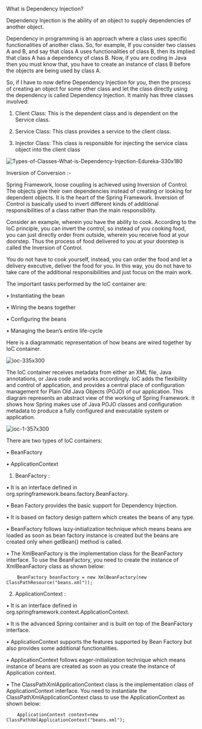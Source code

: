 What is Dependency Injection?

Dependency Injection is the ability of an object to supply dependencies of another object.

Dependency in programming is an approach where a class uses specific functionalities of another class. So, for example, If you consider two classes A and B, and say that class A uses functionalities of class B, then its implied that class A has a dependency of class B. Now, if you are coding in Java then you must know that, you have to create an instance of class B before the objects are being used by class A.

So, if I have to now define Dependency Injection for you, then the process of creating an object for some other class and let the class directly using the dependency is called Dependency Injection. It mainly has three classes involved:

1.	Client Class: This is the dependent class and is dependent on the Service class.

2.	Service Class: This class provides a service to the client class.

3.	Injector Class: This class is responsible for injecting the service class object into the client class


![Types-of-Classes-What-is-Dependency-Injection-Edureka-330x180](https://user-images.githubusercontent.com/31573162/81400107-06728f80-914a-11ea-9bd6-8c01491a73c9.png)

Inversion of Conversion :-

Spring Framework, loose coupling is achieved using Inversion of Control.
The objects give their own dependencies instead of creating or looking for dependent objects.
It is the heart of the Spring Framework. 
Inversion of Control is basically used to invert different kinds of additional responsibilities of a class rather than the main responsibility.

Consider an example, wherein you have the ability to cook. According to the IoC principle,  you can invert the control, so instead of you cooking food, you can just directly order from outside, wherein you receive food at your doorstep. Thus the process of food delivered to you at your doorstep is called the Inversion of Control.

You do not have to cook yourself, instead, you can order the food and let a delivery executive, deliver the food for you. In this way, you do not have to take care of the additional responsibilities and just focus on the main work.

The important tasks performed by the IoC container are:

•	Instantiating the bean

•	Wiring the beans together

•	Configuring the beans

•	Managing the bean’s entire life-cycle

Here is a diagrammatic representation of how beans are wired together by IoC container.

![ioc-335x300](https://user-images.githubusercontent.com/31573162/81397187-79790780-9144-11ea-92bb-a726c39e46ac.png)

The IoC container receives metadata from either an XML file, Java annotations, or Java code and works accordingly. IoC adds the flexibility and control of application, and provides a central place of configuration management for Plain Old Java Objects (POJO) of our application.
This diagram represents an abstract view of the working of Spring Framework. It shows how Spring makes use of Java POJO classes and configuration metadata to produce a fully configured and executable system or application.

![ioc-1-357x300](https://user-images.githubusercontent.com/31573162/81397625-5864e680-9145-11ea-87e8-0d119fe3e02f.png)

There are two types of IoC containers:

•	BeanFactory

•	ApplicationContext

1.	BeanFactory :

•	It is an interface defined in org.springframework.beans.factory.BeanFactory.

•	Bean Factory provides the basic support for Dependency Injection.

•	It is based on factory design pattern which creates the beans of any type.

•	BeanFactory follows lazy-initialization technique which means beans are loaded as soon as bean factory instance is created but the beans are created only when getBean() method is called.

•	The XmlBeanFactory is the implementation class for the BeanFactory interface. To use the BeanFactory, you need to create the instance of XmlBeanFactory class as shown below: 

		BeanFactory beanFactory = new XmlBeanFactory(new ClassPathResource("beans.xml"));
		
2.	ApplicationContext :

•	It is an interface defined in org.springframework.context.ApplicationContext.

•	It is the advanced Spring container and is built on top of the BeanFactory interface.

•	ApplicationContext supports the features supported by Bean Factory but also provides some additional functionalities.

•	ApplicationContext follows eager-initialization technique which means instance of beans are created as soon as you create the instance of Application context.

•	The ClassPathXmlApplicationContext class is the implementation class of ApplicationContext interface. You need to instantiate the ClassPathXmlApplicationContext class to use the ApplicationContext as shown below:

		ApplicationContext context=new ClassPathXmlApplicationContext("beans.xml");
		



